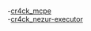 #
-[cr4ck_mcpe]()
<br/>
-[cr4ck_nezur-executor](https://drive.google.com/file/d/1Fb4pYeC7hRU-bUYEaZd-HlSz7cQ5CGsD/view?usp=sharing)
